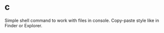 c
=

Simple shell command to work with files in console. Copy-paste style like in Finder or Explorer.